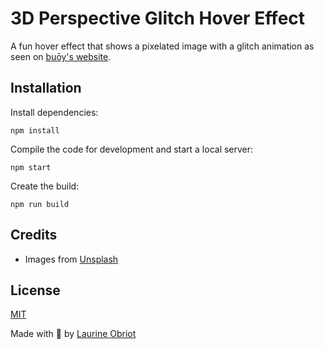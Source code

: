 # 3D Perspective Glitch Hover Effect

A fun hover effect that shows a pixelated image with a glitch animation as seen on [buōy's website](https://buoy.work/gallery/).

## Installation

Install dependencies:

```
npm install
```

Compile the code for development and start a local server:

```
npm start
```

Create the build:

```
npm run build
```

## Credits

- Images from [Unsplash](https://unsplash.com/)

## License

[MIT](LICENSE)

Made with :pink_heart: by [Laurine Obriot](http://www.laurineobriot.com)

